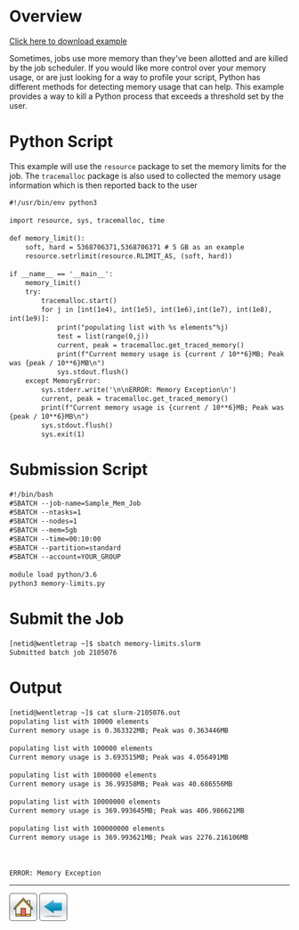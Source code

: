 # Overview
[Click here to download example](Memory-Limits.tar.gz)

Sometimes, jobs use more memory than they've been allotted and are killed by the job scheduler. If you would like more control over your memory usage, or are just looking for a way to profile your script, Python has different methods for detecting memory usage that can help. This example provides a way to kill a Python process that exceeds a threshold set by the user. 

# Python Script
This example will use the ```resource``` package to set the memory limits for the job. The ```tracemalloc``` package is also used to collected the memory usage information which is then reported back to the user 
```
#!/usr/bin/env python3

import resource, sys, tracemalloc, time

def memory_limit():
    soft, hard = 5368706371,5368706371 # 5 GB as an example
    resource.setrlimit(resource.RLIMIT_AS, (soft, hard))

if __name__ == '__main__':
    memory_limit()
    try:
        tracemalloc.start()
        for j in [int(1e4), int(1e5), int(1e6),int(1e7), int(1e8), int(1e9)]:
            print("populating list with %s elements"%j)
            test = list(range(0,j))
            current, peak = tracemalloc.get_traced_memory()
            print(f"Current memory usage is {current / 10**6}MB; Peak was {peak / 10**6}MB\n")
            sys.stdout.flush()
    except MemoryError:
        sys.stderr.write('\n\nERROR: Memory Exception\n')
        current, peak = tracemalloc.get_traced_memory()
        print(f"Current memory usage is {current / 10**6}MB; Peak was {peak / 10**6}MB\n")
        sys.stdout.flush()
        sys.exit(1)
```

# Submission Script
```
#!/bin/bash
#SBATCH --job-name=Sample_Mem_Job
#SBATCH --ntasks=1
#SBATCH --nodes=1             
#SBATCH --mem=5gb                    
#SBATCH --time=00:10:00   
#SBATCH --partition=standard
#SBATCH --account=YOUR_GROUP

module load python/3.6
python3 memory-limits.py
```

# Submit the Job
```
[netid@wentletrap ~]$ sbatch memory-limits.slurm 
Submitted batch job 2105076
```

# Output
```
[netid@wentletrap ~]$ cat slurm-2105076.out 
populating list with 10000 elements
Current memory usage is 0.363322MB; Peak was 0.363446MB

populating list with 100000 elements
Current memory usage is 3.693515MB; Peak was 4.056491MB

populating list with 1000000 elements
Current memory usage is 36.99358MB; Peak was 40.686556MB

populating list with 10000000 elements
Current memory usage is 369.993645MB; Peak was 406.986621MB

populating list with 100000000 elements
Current memory usage is 369.993621MB; Peak was 2276.216106MB



ERROR: Memory Exception
```

*****
[![](/Images/home.png)](https://ua-researchcomputing-hpc.github.io/) 
[![](/Images/back.png)](../)
